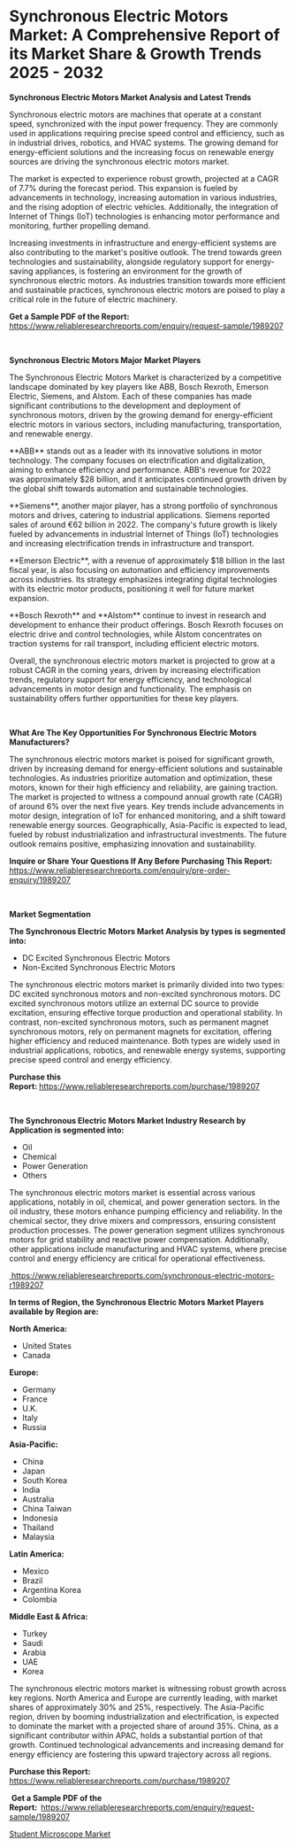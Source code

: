 <p><h1>Synchronous Electric Motors Market: A Comprehensive Report of its Market Share & Growth Trends 2025 - 2032</h1></p><p><strong>Synchronous Electric Motors Market Analysis and Latest Trends</strong></p>
<p><p>Synchronous electric motors are machines that operate at a constant speed, synchronized with the input power frequency. They are commonly used in applications requiring precise speed control and efficiency, such as in industrial drives, robotics, and HVAC systems. The growing demand for energy-efficient solutions and the increasing focus on renewable energy sources are driving the synchronous electric motors market.</p><p>The market is expected to experience robust growth, projected at a CAGR of 7.7% during the forecast period. This expansion is fueled by advancements in technology, increasing automation in various industries, and the rising adoption of electric vehicles. Additionally, the integration of Internet of Things (IoT) technologies is enhancing motor performance and monitoring, further propelling demand.</p><p>Increasing investments in infrastructure and energy-efficient systems are also contributing to the market's positive outlook. The trend towards green technologies and sustainability, alongside regulatory support for energy-saving appliances, is fostering an environment for the growth of synchronous electric motors. As industries transition towards more efficient and sustainable practices, synchronous electric motors are poised to play a critical role in the future of electric machinery.</p></p>
<p><strong>Get a Sample PDF of the Report:&nbsp;</strong> <a href="https://www.reliableresearchreports.com/enquiry/request-sample/1989207?utm_campaign=2197&utm_medium=2&utm_source=Github&utm_content=ia&utm_term=20022025&utm_id=synchronous-electric-motors">https://www.reliableresearchreports.com/enquiry/request-sample/1989207</a></p>
<p>&nbsp;</p>
<p><strong>Synchronous Electric Motors Major Market Players</strong></p>
<p><p>The Synchronous Electric Motors Market is characterized by a competitive landscape dominated by key players like ABB, Bosch Rexroth, Emerson Electric, Siemens, and Alstom. Each of these companies has made significant contributions to the development and deployment of synchronous motors, driven by the growing demand for energy-efficient electric motors in various sectors, including manufacturing, transportation, and renewable energy.</p><p>**ABB** stands out as a leader with its innovative solutions in motor technology. The company focuses on electrification and digitalization, aiming to enhance efficiency and performance. ABB's revenue for 2022 was approximately $28 billion, and it anticipates continued growth driven by the global shift towards automation and sustainable technologies.</p><p>**Siemens**, another major player, has a strong portfolio of synchronous motors and drives, catering to industrial applications. Siemens reported sales of around €62 billion in 2022. The company's future growth is likely fueled by advancements in industrial Internet of Things (IoT) technologies and increasing electrification trends in infrastructure and transport.</p><p>**Emerson Electric**, with a revenue of approximately $18 billion in the last fiscal year, is also focusing on automation and efficiency improvements across industries. Its strategy emphasizes integrating digital technologies with its electric motor products, positioning it well for future market expansion.</p><p>**Bosch Rexroth** and **Alstom** continue to invest in research and development to enhance their product offerings. Bosch Rexroth focuses on electric drive and control technologies, while Alstom concentrates on traction systems for rail transport, including efficient electric motors.</p><p>Overall, the synchronous electric motors market is projected to grow at a robust CAGR in the coming years, driven by increasing electrification trends, regulatory support for energy efficiency, and technological advancements in motor design and functionality. The emphasis on sustainability offers further opportunities for these key players.</p></p>
<p>&nbsp;</p>
<p><strong>What Are The Key Opportunities For Synchronous Electric Motors Manufacturers?</strong></p>
<p><p>The synchronous electric motors market is poised for significant growth, driven by increasing demand for energy-efficient solutions and sustainable technologies. As industries prioritize automation and optimization, these motors, known for their high efficiency and reliability, are gaining traction. The market is projected to witness a compound annual growth rate (CAGR) of around 6% over the next five years. Key trends include advancements in motor design, integration of IoT for enhanced monitoring, and a shift toward renewable energy sources. Geographically, Asia-Pacific is expected to lead, fueled by robust industrialization and infrastructural investments. The future outlook remains positive, emphasizing innovation and sustainability.</p></p>
<p><strong>Inquire or Share Your Questions If Any Before Purchasing This Report:</strong> <a href="https://www.reliableresearchreports.com/enquiry/pre-order-enquiry/1989207?utm_campaign=2197&utm_medium=2&utm_source=Github&utm_content=ia&utm_term=20022025&utm_id=synchronous-electric-motors">https://www.reliableresearchreports.com/enquiry/pre-order-enquiry/1989207</a></p>
<p>&nbsp;</p>
<p><strong>Market Segmentation</strong></p>
<p><strong>The Synchronous Electric Motors Market Analysis by types is segmented into:</strong></p>
<p><ul><li>DC Excited Synchronous Electric Motors</li><li>Non-Excited Synchronous Electric Motors</li></ul></p>
<p><p>The synchronous electric motors market is primarily divided into two types: DC excited synchronous motors and non-excited synchronous motors. DC excited synchronous motors utilize an external DC source to provide excitation, ensuring effective torque production and operational stability. In contrast, non-excited synchronous motors, such as permanent magnet synchronous motors, rely on permanent magnets for excitation, offering higher efficiency and reduced maintenance. Both types are widely used in industrial applications, robotics, and renewable energy systems, supporting precise speed control and energy efficiency.</p></p>
<p><strong>Purchase this Report:&nbsp;</strong><a href="https://www.reliableresearchreports.com/purchase/1989207?utm_campaign=2197&utm_medium=2&utm_source=Github&utm_content=ia&utm_term=20022025&utm_id=synchronous-electric-motors">https://www.reliableresearchreports.com/purchase/1989207</a></p>
<p>&nbsp;</p>
<p><strong>The Synchronous Electric Motors Market Industry Research by Application is segmented into:</strong></p>
<p><ul><li>Oil</li><li>Chemical</li><li>Power Generation</li><li>Others</li></ul></p>
<p><p>The synchronous electric motors market is essential across various applications, notably in oil, chemical, and power generation sectors. In the oil industry, these motors enhance pumping efficiency and reliability. In the chemical sector, they drive mixers and compressors, ensuring consistent production processes. The power generation segment utilizes synchronous motors for grid stability and reactive power compensation. Additionally, other applications include manufacturing and HVAC systems, where precise control and energy efficiency are critical for operational effectiveness.</p></p>
<p><a href="https://www.reliableresearchreports.com/synchronous-electric-motors-r1989207?utm_campaign=2197&utm_medium=2&utm_source=Github&utm_content=ia&utm_term=20022025&utm_id=synchronous-electric-motors">&nbsp;https://www.reliableresearchreports.com/synchronous-electric-motors-r1989207</a></p>
<p><strong>In terms of Region, the Synchronous Electric Motors Market Players available by Region are:</strong></p>
<p>
    <p> <strong> North America: </strong>
        <ul>
            <li>United States</li>
            <li>Canada</li>
        </ul>
        </p> 
    <p> <strong> Europe: </strong>
        <ul>
            <li>Germany</li>
            <li>France</li>
            <li>U.K.</li>
            <li>Italy</li>
            <li>Russia</li>
        </ul>
        </p> 
    <p> <strong> Asia-Pacific: </strong>
        <ul>
            <li>China</li>
            <li>Japan</li>
            <li>South Korea</li>
            <li>India</li>
            <li>Australia</li>
            <li>China Taiwan</li>
            <li>Indonesia</li>
            <li>Thailand</li>
            <li>Malaysia</li>
        </ul>
        </p> 
    <p> <strong> Latin America: </strong>
        <ul>
            <li>Mexico</li>
            <li>Brazil</li>
            <li>Argentina Korea</li>
            <li>Colombia</li>
        </ul>
        </p> 
    <p> <strong> Middle East & Africa: </strong>
        <ul>
            <li>Turkey</li>
            <li>Saudi</li>
            <li>Arabia</li>
            <li>UAE</li>
            <li>Korea</li>
        </ul>
    </p>
    </p>
<p><p>The synchronous electric motors market is witnessing robust growth across key regions. North America and Europe are currently leading, with market shares of approximately 30% and 25%, respectively. The Asia-Pacific region, driven by booming industrialization and electrification, is expected to dominate the market with a projected share of around 35%. China, as a significant contributor within APAC, holds a substantial portion of that growth. Continued technological advancements and increasing demand for energy efficiency are fostering this upward trajectory across all regions.</p></p>
<p><strong>Purchase this Report: </strong><a href="https://www.reliableresearchreports.com/purchase/1989207?utm_campaign=2197&utm_medium=2&utm_source=Github&utm_content=ia&utm_term=20022025&utm_id=synchronous-electric-motors">https://www.reliableresearchreports.com/purchase/1989207</a></p>
<p>&nbsp;<strong>Get a Sample PDF of the Report:&nbsp;&nbsp;</strong><a href="https://www.reliableresearchreports.com/enquiry/request-sample/1989207?utm_campaign=2197&utm_medium=2&utm_source=Github&utm_content=ia&utm_term=20022025&utm_id=synchronous-electric-motors">https://www.reliableresearchreports.com/enquiry/request-sample/1989207</a></p>
<p><strong></strong></p>
<p><p><a href="https://github.com/jerhoskinson197676/Market-Research-Report-List-1/blob/main/student-microscope-market.md?utm_campaign=2197&utm_medium=2&utm_source=Github&utm_content=ia&utm_term=20022025&utm_id=synchronous-electric-motors">Student Microscope Market</a></p></p>